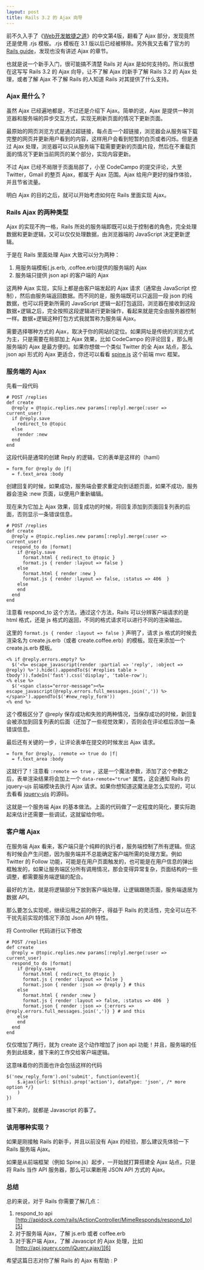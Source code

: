 ```yaml
---
layout: post
title: Rails 3.2 的 Ajax 向导
---
```

前不久入手了《[Web开发敏捷之道][1]》的中文第4版，翻看了 Ajax 部分，发现竟然还是使用 .rjs 模板。.rjs 模板在 3.1 版以后已经被移除。另外我又去看了官方的 [Rails guide][2]，发现也没有讲述 Ajax 的章节。

也就是说一个新手入门，很可能搞不清楚 Rails 对 Ajax 是如何支持的。所以我想在这写写 Rails 3.2 的 Ajax 向导，让不了解 Ajax 的新手了解 Rails 3.2 的 Ajax 处理，或者了解 Ajax 不了解 Rails 的人知道 Rails 对其提供了什么支持。

### Ajax 是什么？

虽然 Ajax 已经遍地都是，不过还是介绍下 Ajax。简单的说，Ajax 是提供一种浏览器和服务端的异步交互方式，实现无刷新页面的情况下更新页面。

最原始的网页浏览方式是通过超链接，每点击一个超链接，浏览器会从服务端下载完整的网页并更新用户看到的内容，这样用户会看到短暂的白页或者闪烁。但是通过 Ajax 处理，浏览器可以只从服务端下载需要更新的页面片段，然后在不重载页面的情况下更新当前网页的某个部分，实现内容更新。

不过 Ajax 已经不局限于页面局部了，小至 CodeCampo 的提交评论，大至 Twitter，Gmail 的整页 Ajax，都属于 Ajax 范围。Ajax 给用户更好的操作体验，并且节省流量。

明白 Ajax 的目的之后，就可以开始考虑如何在 Rails 里面实现 Ajax。

### Rails Ajax 的两种类型

Ajax 的实现不拘一格，Rails 所处的服务端即既可以处于控制者的角色，完全处理数据和更新逻辑，又可以仅仅处理数据，由浏览器端的 JavaScript 决定更新逻辑。

于是在 Rails 里面处理 Ajax 大致可以分为两种：

 1. 用服务端模板(.js.erb, .coffee.erb)提供的服务端的 Ajax
 2. 服务端只提供 json api 的客户端的 Ajax

这两种 Ajax 实现，实际上都是由客户端发起的 Ajax 请求（通常由 JavaScript 控制），然后由服务端返回数据。而不同的是，服务端既可以只返回一段 json 的纯数据，也可以将更新所需的 JavaScript 逻辑一起打包返回，浏览器在接收到这段数据+逻辑之后，完全按照这段逻辑进行更新操作，看起来就是完全由服务器控制一样。数据+逻辑这种打包方式我就暂称为服务端 Ajax。

需要选择哪种方式的 Ajax，取决于你的网站的定位。如果网址是传统的浏览方式为主，只是需要在局部加上 Ajax 效果，比如 CodeCampo 的评论回复，那么用服务端的 Ajax 是最方便的。如果你想做一个类似 Twitter 的全 Ajax 站点，那么 json api 形式的 Ajax 更适合，你还可以看看 [spine.js][3] 这个前端 mvc 框架。

### 服务端的 Ajax

先看一段代码

    # POST /replies
    def create
      @reply = @topic.replies.new params[:reply].merge(:user => current_user)
      if @reply.save
        redirect_to @topic
      else
        render :new
      end
    end

这段代码是通常的创建 Reply 的逻辑，它的表单是这样的（haml）

    = form_for @reply do |f|
      = f.text_area :body

创建回复的时候，如果成功，服务端会要求重定向到话题页面，如果不成功，服务器会渲染 :new 页面，以便用户重新编辑。

现在来为它加上 Ajax 效果，回复成功的时候，将回复添加到页面回复列表的后面，否则显示一条错误信息。

    # POST /replies
    def create
      @reply = @topic.replies.new params[:reply].merge(:user => current_user)
      respond_to do |format|
        if @reply.save
          format.html { redirect_to @topic }
          format.js { render :layout => false }
        else
          format.html { render :new }
          format.js { render :layout => false, :status => 406  }
        else
        end
      end
    end

注意看 respond_to 这个方法，通过这个方法，Rails 可以分辨客户端请求的是 html 格式，还是 js 格式的返回，不同的格式请求可以进行不同的渲染输出。

这里的 `format.js { render :layout => false }` 声明了，请求 js 格式的时候去渲染名为 create.js.erb（或者 create.coffee.erb）的模板。现在来添加一个 create.js.erb 模板。

    <% if @reply.errors.empty? %>
      $('<%= escape_javascript(render :partial => 'reply', :object => @reply) %>').hide().appendTo($('#replies table > tbody')).fadeIn('fast').css('display', 'table-row');
    <% else %>
      $('<span class="error-message"><%= escape_javascript(@reply.errors.full_messages.join(',')) %></span>').appendTo($('#new_reply_form'))
    <% end %>

这个模板区分了 @reply 保存成功和失败的两种情况，当保存成功的时候，新回复会被添加到回复列表的后面（还加了一些视觉效果），否则会在评论框后添加一条错误信息。

最后还有关键的一步，让评论表单在提交的时候发出 Ajax 请求。

    = form_for @reply, :remote => true do |f|
      = f.text_area :body

这就行了！注意看 `:remote => true` ，这是一个魔法参数，添加了这个参数之后，表单渲染结果将会加上一个 `data-remote="true"` 属性，这会通知 Rails 的 jquery-ujs 前端模块去执行 Ajax 请求。如果你想知道这魔法是怎么实现的，可以去看看 [jquery-ujs][4] 的源码。

这就是一个服务端 Ajax 的基本做法。上面的代码做了一定程度的简化，要实际跑起来估计还需要一些调试，这就留给你啦。

### 客户端 Ajax

在服务端 Ajax 看来，客户端只是个纯粹的执行者，服务端控制了所有逻辑。但这有时候会产生问题，因为服务端并不总能确定客户端所需的处理方案。例如 Twitter 的 Follow 功能，可能是在用户页面触发的，也可能是在用户信息的弹出框触发的，如果让服务端区分所有调用情况，那会变得异常复杂，页面结构的一些调整，都需要服务端逻辑的配合。

最好的方法，就是将逻辑部分下放到客户端处理，让逻辑跟随页面，服务端退居为数据 API。

那么要怎么实现呢，继续沿用之前的例子，得益于 Rails 的灵活性，完全可以在不干扰先前实现的情况下添加 Json API 特性。

将 Controller 代码进行以下修改

    # POST /replies
    def create
      @reply = @topic.replies.new params[:reply].merge(:user => current_user)
      respond_to do |format|
        if @reply.save
          format.html { redirect_to @topic }
          format.js { render :layout => false }
          format.json { render :json => @reply } # this
        else
          format.html { render :new }
          format.js { render :layout => false, :status => 406  }
          format.json { render :json => {:errors => @reply.errors.full_messages.join(',')} } # and this
        else
        end
      end
    end

仅仅增加了两行，就为 create 这个动作增加了 json api 功能！并且，服务端的任务到此结束，接下来的工作交给客户端逻辑。

这意味着你的页面也许会包括这样的代码

    $('new_reply_form').on('submit', function(event){
        $.ajax({url: $(this).prop('action'), dataType: 'json', /* more option */} 
        )
    })

接下来的，就都是 Javascript 的事了。

### 该用哪种实现？

如果是刚接触 Rails 的新手，并且以前没有 Ajax 的经验，那么建议先体验一下 Rails 服务端 Ajax。

如果是从前端框架（例如 Spine.js）起步，一开始就打算搭建全 Ajax 站点，只是将 Rails 当作 API 服务器，那么可以果断用 JSON API 方式的 Ajax。

### 总结

总的来说，对于 Rails 你需要了解几点：

1. respond_to api [http://apidock.com/rails/ActionController/MimeResponds/respond_to][5]
2. 对于服务端 Ajax，了解 js.erb 或者 coffee.erb
3. 对于客户端 Ajax，了解 Javascipt 的 Ajax 处理，比如 [http://api.jquery.com/jQuery.ajax/][6]

希望这篇日志对你了解 Rails 的 Ajax 有帮助 : P

  [1]: http://book.douban.com/subject/10528446/
  [2]: http://guides.rubyonrails.org/
  [3]: http://spinejs.com/
  [4]: https://github.com/rails/jquery-ujs
  [5]: http://apidock.com/rails/ActionController/MimeResponds/respond_to
  [6]: http://api.jquery.com/jQuery.ajax/
